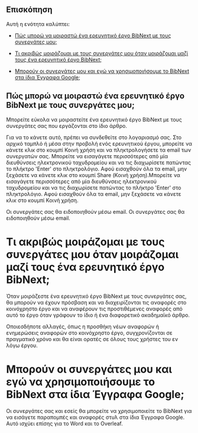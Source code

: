 ## Επισκόπηση  

Αυτή η ενότητα καλύπτει:  

* [Πώς μπορώ να μοιραστώ ένα ερευνητικό έργο BibNext με τους συνεργάτες μου;](#share)  

* [Τι ακριβώς μοιράζομαι με τους συνεργάτες μου όταν μοιράζομαι μαζί τους ένα ερευνητικό έργο BibNext;](#what-to-share)  

* [Μπορούν οι συνεργάτες μου και εγώ να χρησιμοποιήσουμε το BibNext στα ίδια Έγγραφα Google;](#google-doc)  

<a name='share'></a>  

## Πώς μπορώ να μοιραστώ ένα ερευνητικό έργο BibNext με τους συνεργάτες μου;  

Μπορείτε εύκολα να μοιραστείτε ένα ερευνητικό έργο BibNext με τους συνεργάτες σας που εργάζονται στο ίδιο άρθρο.  

Για να το κάνετε αυτό, πρέπει να συνδεθείτε στο λογαριασμό σας. Στο αρχικό ταμπλό ή μέσα στην προβολή ενός ερευνητικού έργου, μπορείτε να κάνετε κλικ στο κουμπί Κοινή χρήση και να πληκτρολογήσετε τα email των συνεργατών σας. Μπορείτε να εισαγάγετε περισσότερες από μία διευθύνσεις ηλεκτρονικού ταχυδρομείου και να τις διαχωρίσετε πατώντας το πλήκτρο 'Enter' στο πληκτρολόγιο. Αφού εισαχθούν όλα τα email, μην ξεχάσετε να κάνετε κλικ στο κουμπί Share (Κοινή χρήση).Μπορείτε να εισαγάγετε περισσότερες από μία διευθύνσεις ηλεκτρονικού ταχυδρομείου και να τις διαχωρίσετε πατώντας το πλήκτρο 'Enter' στο πληκτρολόγιο. Αφού εισαχθούν όλα τα email, μην ξεχάσετε να κάνετε κλικ στο κουμπί Κοινή χρήση.  

Οι συνεργάτες σας θα ειδοποιηθούν μέσω email. Οι συνεργάτες σας θα ειδοποιηθούν μέσω email.  

<a name='what-to-share'></a>  

# Τι ακριβώς μοιράζομαι με τους συνεργάτες μου όταν μοιράζομαι μαζί τους ένα ερευνητικό έργο BibNext;  

Όταν μοιράζεστε ένα ερευνητικό έργο BibNext με τους συνεργάτες σας, θα μπορούν να έχουν πρόσβαση και να διαχειρίζονται τις αναφορές στο κοινόχρηστο έργο και να αναφέρουν τις προστιθέμενες αναφορές από αυτό το έργο όταν γράφουν το ίδιο ή ένα διαφορετικό ακαδημαϊκό άρθρο.  

Οποιεσδήποτε αλλαγές, όπως η προσθήκη νέων αναφορών ή ενημερώσεις αναφορών στο κοινόχρηστο έργο, συγχρονίζονται σε πραγματικό χρόνο και θα είναι ορατές σε όλους τους χρήστες του εν λόγω έργου.  

<a name='google-doc'></a>  

# Μπορούν οι συνεργάτες μου και εγώ να χρησιμοποιήσουμε το BibNext στα ίδια Έγγραφα Google;  

Οι συνεργάτες σας και εσείς θα μπορείτε να χρησιμοποιείτε το BibNext για να εισάγετε παραπομπές και αναφορές στυλ στα ίδια Έγγραφα Google. Αυτό ισχύει επίσης για το Word και το Overleaf.  